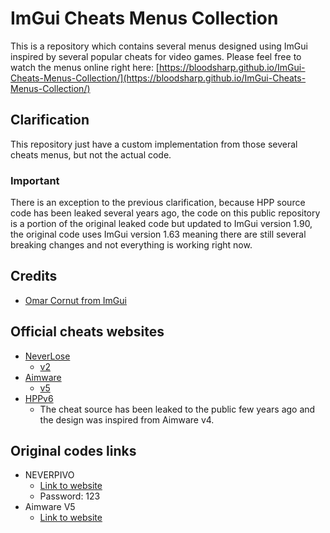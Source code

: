 # ImGui Cheats Menus Collection

This is a repository which contains several menus designed using ImGui inspired by several popular cheats for video games. Please feel free to watch the menus online right here: [https://bloodsharp.github.io/ImGui-Cheats-Menus-Collection/](https://bloodsharp.github.io/ImGui-Cheats-Menus-Collection/)

## Clarification

This repository just have a custom implementation from those several cheats menus, but not the actual code.

### Important
There is an exception to the previous clarification, because HPP source code has been leaked several years ago, the code on this public repository is a portion of the original leaked code but updated to ImGui version 1.90, the original code uses ImGui version 1.63 meaning there are still several breaking changes and not everything is working right now.

## Credits

- [Omar Cornut from ImGui](https://github.com/ocornut/imgui)

## Official cheats websites

- [NeverLose](https://neverlose.cc/)
    - [v2](https://forum.neverlose.cc/t/neverlose-v2-released/60636)
- [Aimware](https://aimware.net/)
    - [v5](https://aimware.net/forum/thread/127383)
- [HPPv6](https://hpp.ovh/)
    - The cheat source has been leaked to the public few years ago and the design was inspired from Aimware v4.

## Original codes links

- NEVERPIVO
    - [Link to website](https://corsair.wtf/topic/14610-neverpivo-v2-imgui-csgo-hack/)
    - Password: 123
- Aimware V5
    - [Link to website](https://corsair.wtf/topic/17511-imgui-menu/?do=findComment&comment=81320)